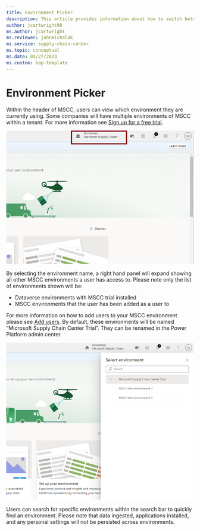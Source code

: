 ```yaml
---
title: Environment Picker
description: This article provides information about how to switch between environments within Microsoft Supply Chain Center.
author: jcartwright90
ms.author: jcartwright
ms.reviewer: johnmichalak
ms.service: supply-chain-center
ms.topic: conceptual
ms.date: 03/27/2023
ms.custom: bap-template
---
```


# Environment Picker

Within the header of MSCC, users can view which environment they are currently using. Some companies will have multiple environments of MSCC within a tenant.  For more information see [Sign up for a free trial](free-trial.md).

![A screenshot of the environemnt picker within MSCC.](media/environment-picker.png)

By selecting the environment name, a right hand panel will expand showing all other MSCC environments a user has access to. Please note only the list of environments shown will be:
- Dataverse environments with MSCC trial installed
- MSCC environments that the user has been added as a user to

For more information on how to add users to your MSCC environment please see [Add users](add-users.md). By default, these environments will be named “Microsoft Supply Chain Center Trial”. They can be renamed in the Power Platform admin center. 

![A screenshot of the environemnt picker search.](media/environment-picker-search.png)

Users can search for specific environments within the search bar to quickly find an environment. Please note that data ingested, applications installed, and any personal settings will not be persisted across environments. 
